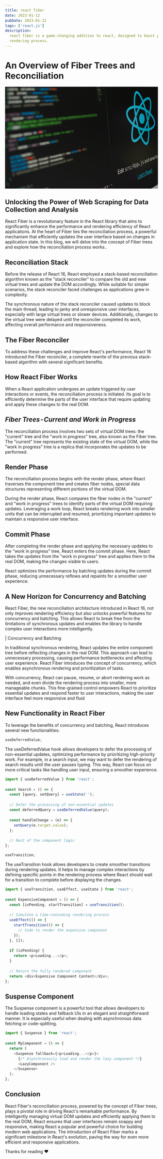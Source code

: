 ```yaml
---
title: react fiber
date: 2023-01-12
pubDate: 2023-01-12
tags: ['react.js']
description:
  react fiber is a game-changing addition to react, designed to boost performance by optimizing the
  rendering process.
---
```


# An Overview of Fiber Trees and Reconciliation

![Alt text](/images/react-fiber.png)

## Unlocking the Power of Web Scraping for Data Collection and Analysis

React Fiber is a revolutionary feature in the React library that aims to significantly enhance the
performance and rendering efficiency of React applications. At the heart of Fiber lies the
reconciliation process, a powerful mechanism that efficiently updates the user interface based on
changes in application state. In this blog, we will delve into the concept of Fiber trees and
explore how the reconciliation process works..

## Reconciliation Stack

Before the release of React 16, React employed a stack-based reconciliation algorithm known as the
"stack reconciler" to compare the old and new virtual trees and update the DOM accordingly. While
suitable for simpler scenarios, the stack reconciler faced challenges as applications grew in
complexity.

The synchronous nature of the stack reconciler caused updates to block the main thread, leading to
janky and unresponsive user interfaces, especially with large virtual trees or slower devices.
Additionally, changes to the virtual tree were delayed until the reconciler completed its work,
affecting overall performance and responsiveness.

## The Fiber Reconciler

To address these challenges and improve React's performance, React 16 introduced the Fiber
reconciler, a complete rewrite of the previous stack-based algorithm with several significant
benefits.

## How React Fiber Works

When a React application undergoes an update triggered by user interactions or events, the
reconciliation process is initiated. Its goal is to efficiently determine the parts of the user
interface that require updating and apply these changes to the real DOM.

## _Fiber Trees - Current and Work in Progress_

The reconciliation process involves two sets of virtual DOM trees: the "current" tree and the "work
in progress" tree, also known as the Fiber tree. The "current" tree represents the existing state of
the virtual DOM, while the "work in progress" tree is a replica that incorporates the updates to be
performed.

## Render Phase

The reconciliation process begins with the render phase, where React traverses the component tree
and creates fiber nodes, special data structures representing different portions of the virtual DOM.

During the render phase, React compares the fiber nodes in the "current" and "work in progress"
trees to identify parts of the virtual DOM requiring updates. Leveraging a work loop, React breaks
rendering work into smaller units that can be interrupted and resumed, prioritizing important
updates to maintain a responsive user interface.

## Commit Phase

After completing the render phase and applying the necessary updates to the "work in progress" tree,
React enters the commit phase. Here, React takes the updates from the "work in progress" tree and
applies them to the real DOM, making the changes visible to users.

React optimizes the performance by batching updates during the commit phase, reducing unnecessary
reflows and repaints for a smoother user experience.

## A New Horizon for Concurrency and Batching

React Fiber, the new reconciliation architecture introduced in React 16, not only improves rendering
efficiency but also unlocks powerful features for concurrency and batching. This allows React to
break free from the limitations of synchronous updates and enables the library to handle complex
user interactions more intelligently.

| Concurrency and Batching

In traditional synchronous rendering, React updates the entire component tree before reflecting
changes in the real DOM. This approach can lead to unnecessary processing, causing performance
bottlenecks and affecting user experience. React Fiber introduces the concept of concurrency, which
enables asynchronous rendering and prioritization of tasks.

With concurrency, React can pause, resume, or abort rendering work as needed, and even divide the
rendering process into smaller, more manageable chunks. This fine-grained control empowers React to
prioritize essential updates and respond faster to user interactions, making the user interface feel
more responsive and fluid

## New Functionality in React Fiber

To leverage the benefits of concurrency and batching, React introduces several new functionalities:

```js
useDeferredValue;
```

The useDeferredValue hook allows developers to defer the processing of non-essential updates,
optimizing performance by prioritizing high-priority work. For example, in a search input, we may
want to defer the rendering of search results until the user pauses typing. This way, React can
focus on more critical tasks like handling user input, ensuring a smoother experience.

```javascript
import { useDeferredValue } from 'react';

const Search = () => {
  const [query, setQuery] = useState('');

  // Defer the processing of non-essential updates
  const deferredQuery = useDeferredValue(query);

  const handleChange = (e) => {
    setQuery(e.target.value);
  };

  // Rest of the component logic
};
```

```js
useTransition;
```

The useTransition hook allows developers to create smoother transitions during rendering updates. It
helps to manage complex interactions by defining specific points in the rendering process where
React should wait for a transition to complete before displaying the changes.

```javascript
import { useTransition, useEffect, useState } from 'react';

const ExpensiveComponent = () => {
  const [isPending, startTransition] = useTransition();

  // Simulate a time-consuming rendering process
  useEffect(() => {
    startTransition(() => {
      // Code to render the expensive component
    });
  }, []);

  if (isPending) {
    return <p>Loading...</p>;
  }

  // Return the fully rendered component
  return <div>Expensive Component Content</div>;
};
```

## Suspense Component

The Suspense component is a powerful tool that allows developers to handle loading states and
fallback UIs in an elegant and straightforward manner. It is especially useful when dealing with
asynchronous data fetching or code-splitting.

```javascript
import { Suspense } from 'react';

const MyComponent = () => {
  return (
    <Suspense fallback={<p>Loading...</p>}>
      {/* Asynchronously load and render the lazy component */}
      <LazyComponent />
    </Suspense>
  );
};
```

## Conclusion

React Fiber's reconciliation process, powered by the concept of Fiber trees, plays a pivotal role in
driving React's remarkable performance. By intelligently managing virtual DOM updates and
efficiently applying them to the real DOM, React ensures that user interfaces remain snappy and
responsive, making React a popular and powerful choice for building modern web applications. The
introduction of React Fiber marks a significant milestone in React's evolution, paving the way for
even more efficient and responsive applications.

Thanks for reading ❤️
